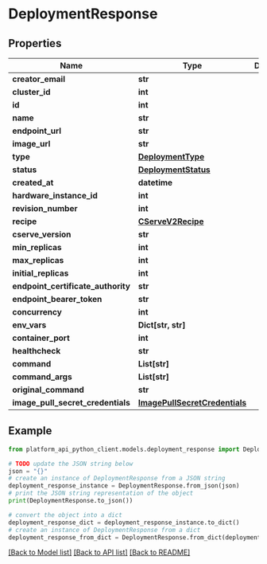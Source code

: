 # DeploymentResponse


## Properties

Name | Type | Description | Notes
------------ | ------------- | ------------- | -------------
**creator_email** | **str** |  | 
**cluster_id** | **int** |  | 
**id** | **int** |  | 
**name** | **str** |  | 
**endpoint_url** | **str** |  | 
**image_url** | **str** |  | [optional] 
**type** | [**DeploymentType**](DeploymentType.md) |  | 
**status** | [**DeploymentStatus**](DeploymentStatus.md) |  | 
**created_at** | **datetime** |  | 
**hardware_instance_id** | **int** |  | 
**revision_number** | **int** |  | 
**recipe** | [**CServeV2Recipe**](CServeV2Recipe.md) |  | 
**cserve_version** | **str** |  | [optional] 
**min_replicas** | **int** |  | 
**max_replicas** | **int** |  | 
**initial_replicas** | **int** |  | [optional] 
**endpoint_certificate_authority** | **str** |  | [optional] 
**endpoint_bearer_token** | **str** |  | [optional] 
**concurrency** | **int** |  | [optional] 
**env_vars** | **Dict[str, str]** |  | [optional] 
**container_port** | **int** |  | 
**healthcheck** | **str** |  | [optional] 
**command** | **List[str]** |  | [optional] 
**command_args** | **List[str]** |  | [optional] 
**original_command** | **str** |  | [optional] 
**image_pull_secret_credentials** | [**ImagePullSecretCredentials**](ImagePullSecretCredentials.md) |  | [optional] 

## Example

```python
from platform_api_python_client.models.deployment_response import DeploymentResponse

# TODO update the JSON string below
json = "{}"
# create an instance of DeploymentResponse from a JSON string
deployment_response_instance = DeploymentResponse.from_json(json)
# print the JSON string representation of the object
print(DeploymentResponse.to_json())

# convert the object into a dict
deployment_response_dict = deployment_response_instance.to_dict()
# create an instance of DeploymentResponse from a dict
deployment_response_from_dict = DeploymentResponse.from_dict(deployment_response_dict)
```
[[Back to Model list]](../README.md#documentation-for-models) [[Back to API list]](../README.md#documentation-for-api-endpoints) [[Back to README]](../README.md)


